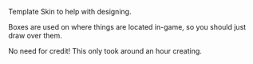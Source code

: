 Template Skin to help with designing.

Boxes are used on where things are located in-game, so you should just draw over them.

No need for credit! This only took around an hour creating.